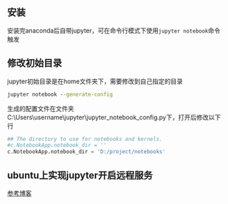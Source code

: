 ## 安装
安装完anaconda后自带jupyter，可在命令行模式下使用```jupyter notebook```命令触发 

## 修改初始目录
jupyter初始目录是在home文件夹下，需要修改到自己指定的目录
```bat
jupyter notebook --generate-config
```
生成的配置文件在文件夹C:\Users\username\jupyter\jupyter_notebook_config.py下，打开后修改以下行
```python
## The directory to use for notebooks and kernels.
#c.NotebookApp.notebook_dir = ''
c.NotebookApp.notebook_dir = 'D:/project/notebooks'
```

## ubuntu上实现jupyter开启远程服务
[参考博客](https://blog.csdn.net/wl981292580/article/details/83659154)

